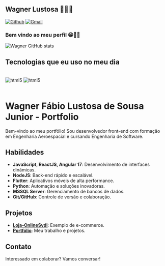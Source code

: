 ## Wagner Lustosa 👨🏾‍💻

[![Github](https://img.shields.io/badge/GitHub-100000?style=for-the-badge&logo=github&logoColor=white)](https://github.com/wagnerlustosajr) 
[![Gmail](https://img.shields.io/badge/Gmail-D14836?style=for-the-badge&logo=gmail&logoColor=white&link=mailto:wagnerlustosa@icloud.com)](mailto:wagnerlustosa@icloud.com)

### Bem vindo ao meu perfil 😁✋🏾

![Wagner GitHub stats](https://github-readme-stats.vercel.app/api?username=wagnerlustosajr&show_icons=true&theme=tokyonight)

## Tecnologias que eu uso no meu dia

<div style="display: inline_block"><br/>
    <img align="center" alt="html5" src="https://img.shields.io/badge/Python-14354C?style=for-the-badge&logo=python&logoColor=white " />
    <img align="center" alt="html5" src="https://img.shields.io/badge/JavaScript-323330?style=for-the-badge&logo=javascript&logoColor=F7DF1E" />
</div><br>

# Wagner Fábio Lustosa de Sousa Junior - Portfolio

Bem-vindo ao meu portfólio! Sou desenvolvedor front-end com formação em Engenharia Aeroespacial e cursando Engenharia de Software.

## Habilidades

- **JavaScript, ReactJS, Angular 17**: Desenvolvimento de interfaces dinâmicas.
- **NodeJS**: Back-end rápido e escalável.
- **Flutter**: Aplicativos móveis de alta performance.
- **Python**: Automação e soluções inovadoras.
- **MSSQL Server**: Gerenciamento de bancos de dados.
- **Git/GitHub**: Controle de versão e colaboração.

## Projetos

- **[Loja-OnlineSvdl](https://github.com/wagnerlustosajr/Loja-OnlineSvdl)**: Exemplo de e-commerce.
- **[Portfólio](https://wagnerlustosajr.github.io/)**: Meu trabalho e projetos.

## Contato

Interessado em colaborar? Vamos conversar!
